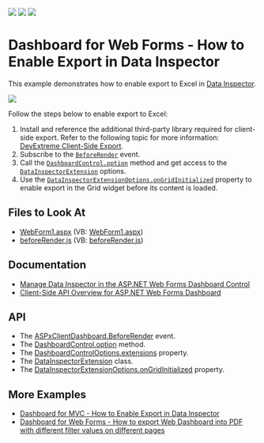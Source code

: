 <!-- default badges list -->
![](https://img.shields.io/endpoint?url=https://codecentral.devexpress.com/api/v1/VersionRange/240536881/23.1.4%2B)
[![](https://img.shields.io/badge/Open_in_DevExpress_Support_Center-FF7200?style=flat-square&logo=DevExpress&logoColor=white)](https://supportcenter.devexpress.com/ticket/details/T862387)
[![](https://img.shields.io/badge/📖_How_to_use_DevExpress_Examples-e9f6fc?style=flat-square)](https://docs.devexpress.com/GeneralInformation/403183)
<!-- default badges end -->

# Dashboard for Web Forms - How to Enable Export in Data Inspector

This example demonstrates how to enable export to Excel in [Data Inspector](https://docs.devexpress.com/Dashboard/401194/common-features/underlying-and-displayed-data/data-inspector). 

![](images/data_inspector_export.png)

Follow the steps below to enable export to Excel:

1. Install and reference the additional third-party library required for client-side export. Refer to the following topic for more information: [DevExtreme Client-Side Export](https://js.devexpress.com/Documentation/ApiReference/UI_Components/dxDataGrid/Configuration/export/).
1. Subscribe to the [`BeforeRender`](https://docs.devexpress.com/Dashboard/js-ASPxClientDashboard#js_aspxclientdashboard_beforerender) event. 
1. Call the [`DashboardControl.option`](https://docs.devexpress.com/Dashboard/js-DevExpress.Dashboard.DashboardControl?p=netframework#js_devexpress_dashboard_dashboardcontrol_option_args_) method and get access to the [`DataInspectorExtension`](https://docs.devexpress.com/Dashboard/js-DevExpress.Dashboard.DataInspectorExtension) options.
1. Use the [`DataInspectorExtensionOptions.onGridInitialized`](https://docs.devexpress.com/Dashboard/js-DevExpress.Dashboard.DataInspectorExtensionOptions#js_devexpress_dashboard_datainspectorextensionoptions_ongridinitialized) property to enable export in the Grid widget before its content is loaded.


<!-- default file list -->
## Files to Look At
* [WebForm1.aspx](./CS/WebForm1.aspx) (VB: [WebForm1.aspx](./VB/WebForm1.aspx))
* [beforeRender.js](./CS/Scripts/beforeRender.js) (VB: [beforeRender.js](./VB/Scripts/beforeRender.js))
<!-- default file list end -->

## Documentation

* [Manage Data Inspector in the ASP.NET Web Forms Dashboard Control](https://docs.devexpress.com/Dashboard/403976/web-dashboard/aspnet-web-forms-dashboard-control/manage-data-inspector-in-asp-net-web-forms-dashboard-control)
* [Client-Side API Overview for ASP.NET Web Forms Dashboard](https://docs.devexpress.com/Dashboard/116302/web-dashboard/aspnet-web-forms-dashboard-control/client-side-api-overview)

## API

* The [ASPxClientDashboard.BeforeRender](https://docs.devexpress.com/Dashboard/js-ASPxClientDashboard#js_aspxclientdashboard_beforerender) event.
* The [DashboardControl.option](https://docs.devexpress.com/Dashboard/js-DevExpress.Dashboard.DashboardControl?p=netframework#js_devexpress_dashboard_dashboardcontrol_option_args_) method.
* The [DashboardControlOptions.extensions](https://docs.devexpress.com/Dashboard/js-DevExpress.Dashboard.DataInspectorExtensionOptions) property.
* The [DataInspectorExtension](https://docs.devexpress.com/Dashboard/js-DevExpress.Dashboard.DataInspectorExtension) class.
* The [DataInspectorExtensionOptions.onGridInitialized](https://docs.devexpress.com/Dashboard/js-DevExpress.Dashboard.DataInspectorExtensionOptions#js_devexpress_dashboard_datainspectorextensionoptions_ongridinitialized) property.

## More Examples

- [Dashboard for MVC - How to Enable Export in Data Inspector](https://github.com/DevExpress-Examples/asp.net-mvc-dashboard-how-to-enable-export-in-data-inspector)
- [Dashboard for Web Forms - How to export Web Dashboard into PDF with different filter values on different pages](https://github.com/DevExpress-Examples/how-to-export-web-dashboard-into-pdf-with-different-filter-values-on-different-pages-t511362)
